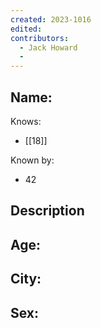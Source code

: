 ```yaml
---
created: 2023-1016
edited:
contributors:
  - Jack Howard
  - 
---
```


Name:
- 

Knows:
- [[18]]

Known by:
- 42

Description
- 

Age:
- 
City:
- 
Sex:
- 

